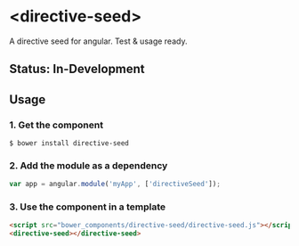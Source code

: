 # &lt;directive-seed&gt;

A directive seed for angular. Test & usage ready.

## Status: In-Development

## Usage

### 1. Get the component

`$ bower install directive-seed`

### 2. Add the module as a dependency

```javascript
var app = angular.module('myApp', ['directiveSeed']);
```

### 3. Use the component in a template

```html
<script src="bower_components/directive-seed/directive-seed.js"></script>
<directive-seed></directive-seed>
```